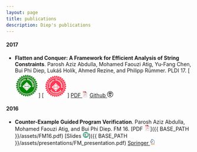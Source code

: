 ```yaml
---
layout: page
title: publications
description: Diep's publications
---
```

 

<!-- ### <a name="book"></a>book -->

#### 2017
- **Flatten and Conquer: A Framework for Efficient Analysis of String Constraints**.
Parosh Aziz Abdulla, Mohamed Faouzi Atig, Yu-Fang Chen, Bui Phi Diep, Lukáš Holík, Ahmed Rezine, and Philipp Rümmer. PLDI 17. 
[![](icons64/aec00.png)]
[![](icons64/aec01.png)]
[PDF ![pdf (1.5M)](icons16/pdf-icon.png)](http://dl.acm.org/citation.cfm?id=3062384)
[Github ![GitHub](icons16/github-icon.png)](https://github.com/diepbp/fat)
#### 2016

- **Counter-Example Guided Program Verification**. Parosh Aziz Abdulla, Mohamed Faouzi Atig, and Bui Phi Diep. 
FM 16.
[PDF ![pdf (1.5M)](icons16/pdf-icon.png)]({{ BASE_PATH }}/assets/FM16.pdf)
[Slides ![slides (1.5M)](icons16/ppt-icon.png)]({{ BASE_PATH }}/assets/presentations/FM_presentation.pdf)
[Springer ![springer](icons16/springer-icon.png)](http://link.springer.com/chapter/10.1007%2F978-3-319-48989-6_2)
<!--[![Abstract](icons16/pubmed-icon.png)](http://www.bepress.com/jhubiostat/paper125) -->
<!--[![GitHub](icons16/github-icon.png)](https://github.com/kbroman/phyloQTLpaper) -->

